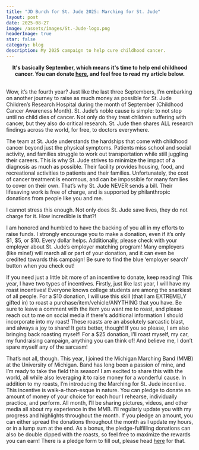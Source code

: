 ```yaml
---
title: "JD Burch for St. Jude 2025: Marching for St. Jude"
layout: post
date: 2025-08-27
image: /assets/images/St.-Jude-logo.png
headerImage: true
star: false
category: blog
description: My 2025 campaign to help cure childhood cancer.
---
```


<center><strong>It's basically September, which means it's time to help end childhood cancer. You can donate <a href="https://jdburch.com/2025">here</a>, and feel free to read my article below.</strong></center><br>

<p>Wow, it’s the fourth year? Just like the last three Septembers, I’m embarking on another journey to raise as much money as possible for St. Jude Children’s Research Hospital during the month of September (Childhood Cancer Awareness Month). St. Jude’s noble cause is simple: to not stop until no child dies of cancer. Not only do they treat children suffering with cancer, but they also do critical research. St. Jude then shares ALL research findings across the world, for free, to doctors everywhere.</p>

<p>The team at St. Jude understands the hardships that come with childhood cancer beyond just the physical symptoms. Patients miss school and social activity, and families struggle to work out transportation while still juggling their careers. This is why St. Jude strives to minimize the impact of a diagnosis as much as possible. Their facility provides housing, food, and recreational activities to patients and their families. Unfortunately, the cost of cancer treatment is enormous, and can be impossible for many families to cover on their own. That’s why St. Jude NEVER sends a bill. Their lifesaving work is free of charge, and is supported by philanthropic donations from people like you and me.</p>

<p>I cannot stress this enough. Not only does St. Jude save lives, they do not charge for it. How incredible is that?!</p>

<p>I am honored and humbled to have the backing of you all in my efforts to raise funds. I strongly encourage you to make a donation, even if it’s only $1, $5, or $10. Every dollar helps. Additionally, please check with your employer about St. Jude’s employer matching program! Many employers (like mine!) will march all or part of your donation, and it can even be credited towards this campaign! Be sure to find the blue ‘employer search’ button when you check out!</p>

<p>If you need just a little bit more of an incentive to donate, keep reading! This year, I have two types of incentives. Firstly, just like last year, I will have my roast incentives! Everyone knows college students are among the snarkiest of all people. For a $10 donation, I will use this skill (that I am EXTREMELY gifted in) to roast a purchase/item/vehicle/ANYTHING that you have. Be sure to leave a comment with the item you want me to roast, and please reach out to me on social media if there's additional information I should incorporate into my roast! These roasts are an absolutely sarcastic blast, and always a joy to share! It gets better, though! If you so please, I am also bringing back roasting myself! For a $25 donation, I’ll roast myself, my car, my fundraising campaign, anything you can think of! And believe me, I don’t spare myself any of the sarcasm!</p>

<p>That’s not all, though. This year, I joined the Michigan Marching Band (MMB) at the University of Michigan. Band has long been a passion of mine, and I’m ready to take the field this season! I am excited to share this with the world, all while also leveraging it to raise money for a wonderful cause. In addition to my roasts, I’m introducing the Marching for St. Jude incentive. This incentive is walk-a-thon-esque in nature. You can pledge to donate an amount of money of your choice for each hour I rehearse, individually practice, and perform. All month, I’ll be sharing pictures, videos, and other media all about my experience in the MMB. I’ll regularly update you with my progress and highlights throughout the month. If you pledge an amount, you can either spread the donations throughout the month as I update my hours, or in a lump sum at the end. As a bonus, the pledge-fulfilling donations can also be double dipped with the roasts, so feel free to maximize the rewards you can earn! There is a pledge form to fill out, please head <a href="https://docs.google.com/forms/d/e/1FAIpQLSfX73r8o5PTWNOhWj95UCE4GXd1ogHCuRekFX3Qur3nrDFydg/viewform?usp=dialog">here</a> for that.</p>
